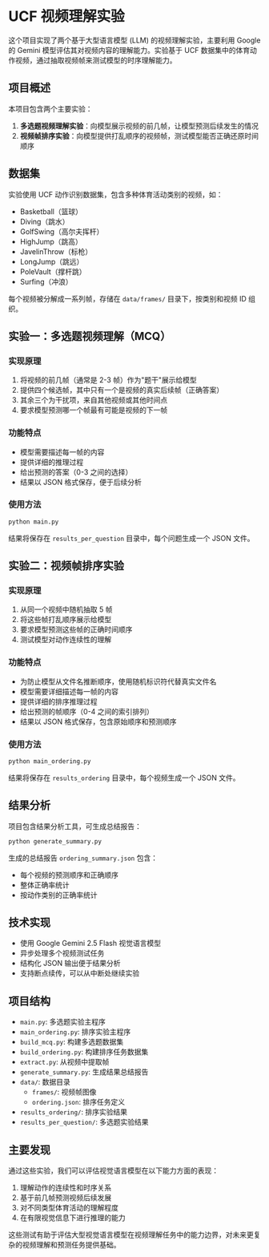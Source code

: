 # UCF 视频理解实验

这个项目实现了两个基于大型语言模型 (LLM) 的视频理解实验，主要利用 Google 的 Gemini 模型评估其对视频内容的理解能力。实验基于 UCF 数据集中的体育动作视频，通过抽取视频帧来测试模型的时序理解能力。

## 项目概述

本项目包含两个主要实验：
1. **多选题视频理解实验**：向模型展示视频的前几帧，让模型预测后续发生的情况
2. **视频帧排序实验**：向模型提供打乱顺序的视频帧，测试模型能否正确还原时间顺序

## 数据集

实验使用 UCF 动作识别数据集，包含多种体育活动类别的视频，如：
- Basketball（篮球）
- Diving（跳水）
- GolfSwing（高尔夫挥杆）
- HighJump（跳高）
- JavelinThrow（标枪）
- LongJump（跳远）
- PoleVault（撑杆跳）
- Surfing（冲浪）

每个视频被分解成一系列帧，存储在 `data/frames/` 目录下，按类别和视频 ID 组织。

## 实验一：多选题视频理解（MCQ）

### 实现原理

1. 将视频的前几帧（通常是 2-3 帧）作为"题干"展示给模型
2. 提供四个候选帧，其中只有一个是视频的真实后续帧（正确答案）
3. 其余三个为干扰项，来自其他视频或其他时间点
4. 要求模型预测哪一个帧最有可能是视频的下一帧

### 功能特点

- 模型需要描述每一帧的内容
- 提供详细的推理过程
- 给出预测的答案（0-3 之间的选择）
- 结果以 JSON 格式保存，便于后续分析

### 使用方法

```bash
python main.py
```

结果将保存在 `results_per_question` 目录中，每个问题生成一个 JSON 文件。

## 实验二：视频帧排序实验

### 实现原理

1. 从同一个视频中随机抽取 5 帧
2. 将这些帧打乱顺序展示给模型
3. 要求模型预测这些帧的正确时间顺序
4. 测试模型对动作连续性的理解

### 功能特点

- 为防止模型从文件名推断顺序，使用随机标识符代替真实文件名
- 模型需要详细描述每一帧的内容
- 提供详细的排序推理过程
- 给出预测的帧顺序（0-4 之间的索引排列）
- 结果以 JSON 格式保存，包含原始顺序和预测顺序

### 使用方法

```bash
python main_ordering.py
```

结果将保存在 `results_ordering` 目录中，每个视频生成一个 JSON 文件。

## 结果分析

项目包含结果分析工具，可生成总结报告：

```bash
python generate_summary.py
```

生成的总结报告 `ordering_summary.json` 包含：
- 每个视频的预测顺序和正确顺序
- 整体正确率统计
- 按动作类别的正确率统计

## 技术实现

- 使用 Google Gemini 2.5 Flash 视觉语言模型
- 异步处理多个视频测试任务
- 结构化 JSON 输出便于结果分析
- 支持断点续传，可以从中断处继续实验

## 项目结构

- `main.py`: 多选题实验主程序
- `main_ordering.py`: 排序实验主程序
- `build_mcq.py`: 构建多选题数据集
- `build_ordering.py`: 构建排序任务数据集
- `extract.py`: 从视频中提取帧
- `generate_summary.py`: 生成结果总结报告
- `data/`: 数据目录
  - `frames/`: 视频帧图像
  - `ordering.json`: 排序任务定义
- `results_ordering/`: 排序实验结果
- `results_per_question/`: 多选题实验结果

## 主要发现

通过这些实验，我们可以评估视觉语言模型在以下能力方面的表现：
1. 理解动作的连续性和时序关系
2. 基于前几帧预测视频后续发展
3. 对不同类型体育活动的理解程度
4. 在有限视觉信息下进行推理的能力

这些测试有助于评估大型视觉语言模型在视频理解任务中的能力边界，对未来更复杂的视频理解和预测任务提供基础。
